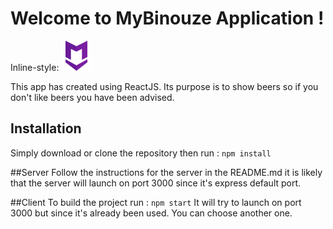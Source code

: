 # Welcome to MyBinouze Application ! 

Inline-style: 
![alt text](https://github.com/adam-p/markdown-here/raw/master/src/common/images/icon48.png "Logo Title Text 1")

This app has created using ReactJS. Its purpose is to show beers so if you don't like beers you have been advised.



## Installation
Simply download or clone the repository then run : 
`npm install`

##Server
Follow the instructions for the server in the README.md it is likely that the server will launch on port 3000 since it's express default port.

##Client
To build the project run : 
`npm start` 
It will try to launch on port 3000 but since it's already been used. You can choose another one.


